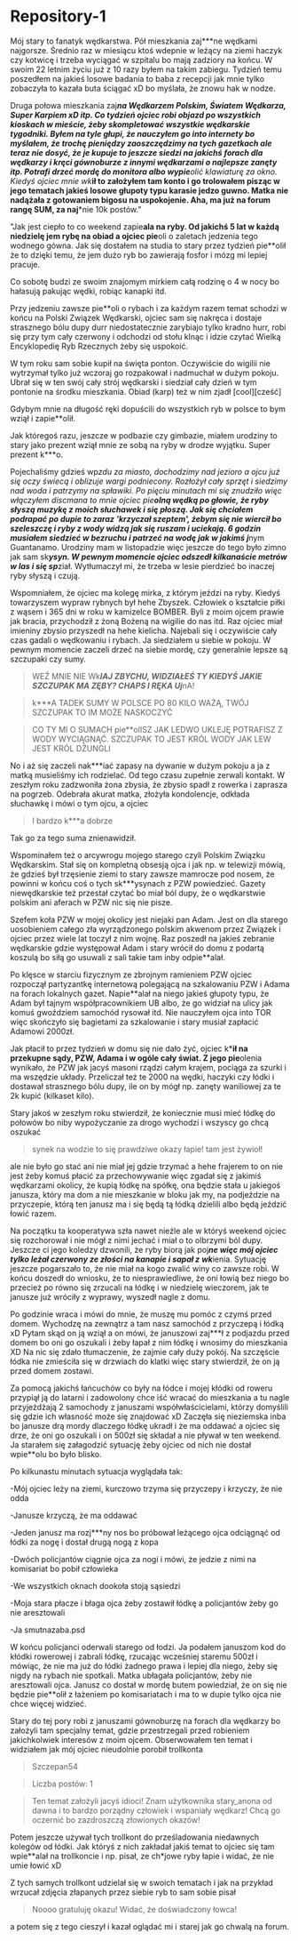 # Repository-1
Mój stary to fanatyk wędkarstwa. Pół mieszkania zaj***ne wędkami najgorsze. Średnio raz w miesiącu ktoś wdepnie w leżący na ziemi haczyk czy kotwicę i trzeba wyciągać w szpitalu bo mają zadziory na końcu. W swoim 22 letnim życiu już z 10 razy byłem na takim zabiegu. Tydzień temu poszedłem na jakieś losowe badania to baba z recepcji jak mnie tylko zobaczyła to kazała buta ściągać xD bo myślała, że znowu hak w nodze.

Druga połowa mieszkania zaj***na Wędkarzem Polskim, Światem Wędkarza, Super Karpiem xD itp. Co tydzień ojciec robi objazd po wszystkich kioskach w mieście, żeby skompletować wszystkie wędkarskie tygodniki. Byłem na tyle głupi, że nauczyłem go into internety bo myślałem, że trochę pieniędzy zaoszczędzimy na tych gazetkach ale teraz nie dosyć, że je kupuje to jeszcze siedzi na jakichś forach dla wędkarzy i kręci gównoburze z innymi wędkarzami o najlepsze zanęty itp. Potrafi drzeć mordę do monitora albo wypie**olić klawiaturę za okno. Kiedyś ojciec mnie wk***ił to założyłem tam konto i go trolowałem pisząc w jego tematach jakieś losowe głupoty typu karasie jedzo guwno. Matka nie nadążała z gotowaniem bigosu na uspokojenie. Aha, ma już na forum rangę SUM, za naj***nie 10k postów."

"Jak jest ciepło to co weekend zapie**ala na ryby. Od jakichś 5 lat w każdą niedzielę jem rybę na obiad a ojciec pie**oli o zaletach jedzenia tego wodnego gówna. Jak się dostałem na studia to stary przez tydzień pie**olił że to dzięki temu, że jem dużo ryb bo zawierają fosfor i mózg mi lepiej pracuje.

Co sobotę budzi ze swoim znajomym mirkiem całą rodzinę o 4 w nocy bo hałasują pakując wędki, robiąc kanapki itd.

Przy jedzeniu zawsze pie**oli o rybach i za każdym razem temat schodzi w końcu na Polski Związek Wędkarski, ojciec sam się nakręca i dostaje strasznego bólu dupy durr niedostatecznie zarybiajo tylko kradno hurr, robi się przy tym cały czerwony i odchodzi od stołu klnąc i idzie czytać Wielką Encyklopedię Ryb Rzecznych żeby się uspokoić.

W tym roku sam sobie kupił na święta ponton. Oczywiście do wigilii nie wytrzymał tylko już wczoraj go rozpakował i nadmuchał w dużym pokoju. Ubrał się w ten swój cały strój wędkarski i siedział cały dzień w tym pontonie na środku mieszkania. Obiad (karp) też w nim zjadł [cool][cześć]

Gdybym mnie na długość ręki dopuścili do wszystkich ryb w polsce to bym wziął i zapie**olił.

Jak któregoś razu, jeszcze w podbazie czy gimbazie, miałem urodziny to stary jako prezent wziął mnie ze sobą na ryby w drodze wyjątku. Super prezent k***o.

Pojechaliśmy gdzieś wp*zdu za miasto, dochodzimy nad jezioro a ojcu już się oczy świecą i oblizuje wargi podniecony. Rozłożył cały sprzęt i siedzimy nad woda i patrzymy na spławiki. Po pięciu minutach mi się znudziło więc włączyłem discmana to mnie ojciec pie**olną wędką po głowie, że ryby słyszą muzykę z moich słuchawek i się płoszą. Jak się chciałem podrapać po dupie to zaraz 'krzyczał szeptem', żebym się nie wiercił bo szeleszczę i ryby z wody widzą jak się ruszam i uciekają. 6 godzin musiałem siedzieć w bezruchu i patrzeć na wodę jak w jakimś j***nym Guantanamo. Urodziny mam w listopadzie więc jeszcze do tego było zimno jak sam sk***ysyn. W pewnym momencie ojciec odszedł kilkanaście metrów w las i się sp***ział. Wytłumaczył mi, że trzeba w lesie pierdzieć bo inaczej ryby słyszą i czują.

Wspomniałem, że ojciec ma kolegę mirka, z którym jeździ na ryby. Kiedyś towarzyszem wypraw rybnych był hehe Zbyszek. Człowiek o kształcie piłki z wąsem i 365 dni w roku w kamizelce BOMBER. Byli z moim ojcem prawie jak bracia, przychodził z żoną Bożeną na wigilie do nas itd. Raz ojciec miał imieniny zbysio przyszedł na hehe kielicha. Najebali się i oczywiście cały czas gadali o wędkowaniu i rybach. Ja siedziałem u siebie w pokoju. W pewnym momencie zaczeli drzeć na siebie mordę, czy generalnie lepsze są szczupaki czy sumy.

>WEŹ MNIE NIE Wk***IAJ ZBYCHU, WIDZIAŁEŚ TY KIEDYŚ JAKIE SZCZUPAK MA ZĘBY? CHAPS I RĘKA Uj***nA!

>k***A TADEK SUMY W POLSCE PO 80 KILO WAŻĄ, TWÓJ SZCZUPAK TO IM MOŻE NASKOCZYĆ

>CO TY MI O SUMACH pie**olISZ JAK LEDWO UKLEJĘ POTRAFISZ Z WODY WYCIĄGNĄĆ. SZCZUPAK TO JEST KRÓL WODY JAK LEW JEST KRÓL DŻUNGLI

No i aż się zaczeli nak***iać zapasy na dywanie w dużym pokoju a ja z matką musieliśmy ich rodzielać. Od tego czasu zupełnie zerwali kontakt. W zeszłym roku zadzwoniła żona zbysia, że zbysio spadł z rowerka i zaprasza na pogrzeb. Odebrała akurat matka, złożyła kondolencje, odkłada słuchawkę i mówi o tym ojcu, a ojciec

>I bardzo k***a dobrze

Tak go za tego suma znienawidził.

Wspominałem też o arcywrogu mojego starego czyli Polskim Związku Wędkarskim. Stał się on kompletną obsesją ojca i jak np. w telewizji mówią, że gdzieś był trzęsienie ziemi to stary zawsze mamrocze pod nosem, że powinni w końcu coś o tych sk***ysynach z PZW powiedzieć. Gazety niewędkarskie też przestał czytać bo miał ból dupy, że o wędkarstwie polskim ani aferach w PZW nic się nie pisze.

Szefem koła PZW w mojej okolicy jest niejaki pan Adam. Jest on dla starego uosobieniem całego zła wyrządzonego polskim akwenom przez Związek i ojciec przez wiele lat toczył z nim wojnę. Raz poszedł na jakieś zebranie wędkarskie gdzie występował Adam i stary wrócił do domu z podartą koszulą bo siłą go usuwali z sali takie tam inby odpie**alał.

Po klęsce w starciu fizycznym ze zbrojnym ramieniem PZW ojciec rozpoczął partyzantkę internetową polegającą na szkalowaniu PZW i Adama na forach lokalnych gazet. Napie**alał na niego jakieś głupoty typu, że Adam był tajnym współpracownikiem UB albo, że go widział na ulicy jak komuś gwoździem samochód rysował itd. Nie nauczyłem ojca into TOR więc skończyło się bagietami za szkalowanie i stary musiał zapłacić Adamowi 2000zł.

Jak płacił to przez tydzień w domu się nie dało żyć, ojciec k***ił na przekupne sądy, PZW, Adama i w ogóle cały świat. Z jego pie**olenia wynikało, że PZW jak jacyś masoni rządzi całym krajem, pociąga za szurki i ma wszędzie układy. Przeliczał też te 2000 na wędki, haczyki czy łódki i dostawał strasznego bólu dupy, ile on by mógł np. zanęty waniliowej za te 2k kupić (kilkaset kilo).

Stary jakoś w zeszłym roku stwierdził, że koniecznie musi mieć łódkę do połowów bo niby wypożyczanie za drogo wychodzi i wszyscy go chcą oszukać

>synek na wodzie to się prawdziwe okazy łapie! tam jest żywioł!

ale nie było go stać ani nie miał jej gdzie trzymać a hehe frajerem to on nie jest żeby komuś płacić za przechowywanie więc zgadał się z jakimiś wędkarzami okolicy, że kupią łódkę na spółkę, ona będzie stała u jakiegoś janusza, który ma dom a nie mieszkanie w bloku jak my, na podjeździe na przyczepie, którą ten janusz ma i się będą tą łódką dzielili albo będą jeździć łowić razem.

Na początku ta kooperatywa szła nawet nieźle ale w któryś weekend ojciec się rozchorował i nie mógł z nimi jechać i miał o to olbrzymi ból dupy. Jeszcze ci jego koledzy dzwonili, że ryby biorą jak poj***ne więc mój ojciec tylko leżał czerwony ze złości na kanapie i sapał z wk***ienia. Sytuację jeszcze pogarszało to, że nie miał na kogo zwalić winy co zawsze robi. W końcu doszedł do wniosku, że to niesprawiedliwe, że oni łowią bez niego bo przecież po równo się zrzucali na łódkę i w niedzielę wieczorem, jak te janusze już wróciły z wyprawy, wyszedł nagle z domu.

Po godzinie wraca i mówi do mnie, że muszę mu pomóc z czymś przed domem. Wychodzę na zewnątrz a tam nasz samochód z przyczepą i łódką xD Pytam skąd on ją wziął a on mówi, że januszowi zaj***ł z podjazdu przed domem bo oni go oszukali i żeby łapał z nim łódkę i wnosimy do mieszkania XD Na nic się zdało tłumaczenie, że zajmie cały duży pokój. Na szczęście łódka nie zmieściła się w drzwiach do klatki więc stary stwierdził, że on ją przed domem zostawi.

Za pomocą jakichś łańcuchów co były na łódce i mojej kłódki od roweru przypiął ją do latarni i zadowolony chce iść wracać do mieszkania a tu nagle przyjeżdżają 2 samochody z januszami współwłaścicielami, którzy domyślili się gdzie ich własność może się znajdować xD Zaczęła się nieziemska inba bo janusze drą mordy dlaczego łódkę ukradł i że ma oddawać a ojciec się drze, że oni go oszukali i on 500zł się składał a nie pływał w ten weekend. Ja starałem się załagodzić sytuację żeby ojciec od nich nie dostał wpie**olu bo było blisko.

Po kilkunastu minutach sytuacja wyglądała tak:

-Mój ojciec leży na ziemi, kurczowo trzyma się przyczepy i krzyczy, że nie odda

-Janusze krzyczą, że ma oddawać

-Jeden janusz ma rozj***ny nos bo próbował leżącego ojca odciągnąć od łódki za nogę i dostał drugą nogą z kopa

-Dwóch policjantów ciągnie ojca za nogi i mówi, że jedzie z nimi na komisariat bo pobił człowieka

-We wszystkich oknach dookoła stoją sąsiedzi

-Moja stara płacze i błaga ojca żeby zostawił łódkę a policjantów żeby go nie aresztowali

-Ja smutnazaba.psd

W końcu policjanci oderwali starego od łodzi. Ja podałem januszom kod do kłódki rowerowej i zabrali łódkę, rzucając wcześniej staremu 500zł i mówiąc, że nie ma już do łódki żadnego prawa i lepiej dla niego, żeby się nigdy na rybach nie spotkali. Matka ubłagała policjantów, żeby nie aresztowali ojca. Janusz co dostał w mordę butem powiedział, że on się nie będzie pie**olił z łażeniem po komisariatach i ma to w dupie tylko ojca nie chce więcej widzieć.

Stary do tej pory robi z januszami gównoburzę na forach dla wędkarzy bo założyli tam specjalny temat, gdzie przestrzegali przed robieniem jakichkolwiek interesów z moim ojcem. Obserwowałem ten temat i widziałem jak mój ojciec nieudolnie porobił trollkonta

>Szczepan54

>Liczba postów: 1

>Ten temat założyli jacyś idioci! Znam użytkownika stary_anona od dawna i to bardzo porządny człowiek i wspaniały wędkarz! Chcą go oczernić bo zazdroszczą złowionych okazów!

Potem jeszcze używał tych trollkont do prześladowania niedawnych kolegów od łódki. Jak któryś z nich zakładał jakiś temat to ojciec się tam wpie**alał na trollkoncie i np. pisał, ze ch*jowe ryby łapie i widać, że nie umie łowić xD

Z tych samych trollkont udzielał się w swoich tematach i jak na przykład wrzucał zdjęcia złapanych przez siebie ryb to sam sobie pisał

>Noooo gratuluję okazu! Widać, że doświadczony łowca!

a potem się z tego cieszył i kazał oglądać mi i starej jak go chwalą na forum.
